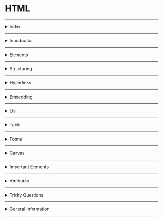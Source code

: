 # HTML

---

<details>
<summary>Index</summary>

## Index
* Introduction
* Elements
* Structure
* Hyperlinks
* Embedding
* List
* Table
* Forms
* Canvas
* Important Elements
* Attributes
* Tricky Questions
* General Information

</details>

---

<details>
<summary>Introduction</summary>

## Introduction
**HTML** stands for **Hypertext Markup Language**

### About HTML
* **HTML** stands for **Hypertext Markup Language**  
* **HTML** is used to create static web pages.
* Text Editor is the software for **HTML** coding.
* **HTML** file save with extension `.html`

### HTML coding
**HTML** coding is a `Tag` based coding.

### **HTML** Tags are two types
  1. **Container Tag** : It has start Tag & End Tag.
  2. **Empty Tag** : It doesn't have an end tag.

* `Container Tag`
   ```html
    <h1>Heading</h1>
    <p>Paragraph</p>
   ```

* `Empty Tag`
  ```html
    <img src="image.jpg"/>
    <br/>
    <hr/>
    ``` 

* Attributes are used to give extra information to the html element.
* **HTML** elements tell the browser that how to display the content.

### **HTML** document Structure  

```html index.html
<!DOCTYPE html>
<html>
  <head>
    Metadata elements
  </head>
  <body>
    content of webpage
  </body>
</html>
```

An **HTML** document consists of three parts :

* **DOCTYPE**  
  The **DOCTYPE** declaration tells the type/version of the HTML document to the browser.

* **Head Part**  
  Head tag is for **Browser reading** purpose.  
  Here, we can mention `HTML` page configuration information.  
  Here, we can store title, style sheets, scripts...etc.

* **Body Part**  
  Body tag is for **Client reading** purpose.  
  Here, we can Display content of the webpage. 
  It contains text content, headings, paragraphs, links, tables, forms, images, audios, videos, ...etc.

### Element Syntax 
Element consist of a **start tag** and **end tag**.  
we can put **content** between **start tag** and **end tag**.

```html
<tag>Content</tag>
```

### Attribute syntax
* Attributes are used to give extra information to the html element.
* we must mention attributes only in __start__ tag.

```html 
<tag attributeName="attributeValue">Content</tag>
```

### Uses of **HTML**
* **Structuring web pages**  
   we can define headings, paragraphs, and other content of a web page.
* **Creating Hyperlinks**  
   Hyperlink is used to navigate to other web resources or a specific element within the HTML document. 
* **Embedding**  
   we can embed images, audios and videos in the HTML document.

### Advantages & Disadvantages of **HTML** 
* we can create only Static Web pages with HTML alone.
* By Combining HTML with CSS, we can create Responsive web pages.
* By Combining HTML with JavaScript, we can create dynamic web pages.

### HTML version
`HTML5` is the latest version of HTML.
HTML5 is easier than HTML4 or Older versions.  

In HTML5 version, they added new features,
* picture, audio and video elements
   -  `<picture>, <Audio>, <video>`
* semantic elements
   - `<header>, <nav>, <aside>, <main>, <footer>`  

**`HTML5` Declaration** :  
```html
<!DOCTYPE html>
```

</details>

---

<details>
<summary>Elements</summary>

## Elements

### **HTML** Tags are two types  

  1. **Container Tag** : It has start Tag & End Tag.
  2. **Empty Tag** : It does not have an End tag.

In general, HTML elements can be divided into two categories.
1. Block-Level Elements
2. Inline Elements

### **Block-Level Elements**
* HTML Block-Level element occupies the entire horizontal space of its parent element.
* HTML Block-Level element always start in a new line. 

`Example:`
```html 
<h1>Heading</h1>
<p>I am Paragraph.</p>
```

#### Block-Level Tags

* heading  
   * `h1, h2, h3, h4, h5, h6`
* paragraph
   * `p`
* containers
   * `header, nav, aside, main, section, article, div, footer`

### **In-Line Elements**
* Inline element occupies content width only.
* The HTML Inline elements do not start in a new line.
 
```html
<p>I am <a href="http://www.google.com">Google</a> link</p>
<p>I am <span class="my-style">Ande Praveen</span></p>
```

#### In-Line Tags
* Buttons
    - `button`
* Links 
    - `a` 
* Text Styles
    * `span`
* Text Format 
   - bold :  `b`, `strong`
   - italic :`i`, `em`
   - Marking : `mark`
   - underline : `u`, `ins`
   - delete : `strike`, `del`, `s`
   - sub script : `sub`
   - super script : `sup`
   - size : `big`, `small`
   - create block : `blockquote`

### Nested **HTML**  
The HTML element can be placed inside __another__ HTML element is called Nested Element. 

```html
<div>
  <h1>Heading</h1>
  <p>I am paragraph.</p>
</div>
```
</details>

---

<details>
<summary>Structuring</summary>

## Structuring

### Heading Elements
HTML defines six levels of headings.  
`h1, h2, h3, h4, h5, h6`

* The HTML `h1` element defines the most important heading of an HTML document.
* The HTML `h6` element defines the least important heading of an HTML document.
 
```html 
<h1>heading 1</h1>
<h2>heading 2</h2>
<h3>heading 3</h3>
<h4>heading 4</h4>
<h5>heading 5</h5>
<h6>heading 6</h6>
```

### Paragraph Element
The HTML Paragraph Element defines the paragraph of an HTML document.
```html
<p>I am Paragraph</p>
```

### Line Break
The HTML `<br/>` Element helps to break the text and continue it in the next line.  
The HTML `<br/>` element is a void element.

```html
<p>
  Twinkle, twinkle, little star, <br />
  How I wonder what you are! <br />
  Up above the world so high, <br />
  Like a diamond in the sky.
</p>
```

### Horizontal line
The HTML `<hr/>` element inserts a horizontal line and helps to separate the content.

```html 
<h1>Heading</h1>
<hr/>

<p>I am Paragraph</p>
```

### Semantic Tags
__Semantic__ elements have the meaning.  
Semantic Tags are useful for client reading purpose, browser reading purpose and also Developer reading purpose.
The HTML semantic elements describe the __meaning__ of content in between the start tag and end tag.

The Container Elements are used to wrap a group of elements and apply CSS styles to many elements at once.
These container tags are used to divide smaller parts for understanding and applying css easily.

**uses of Semantic HTML tags:**  

* **Accessibility**   
  This is because screen readers and browsers can understand the code better.
  We can use shortcuts to move different parts within the webpage.

* **Search Engine Optimization**  
  It improves the website Search Engine Optimization Rankings which increases the number of people that visit our webpage.

* **Easy to Understand**  
   It makes our code more readable and easier to understand. 

1. **header**
2. **nav**  -> navbar
3. **aside**  -> side bar
4. **main**  -> main content
5. **section**  
6. **article** 
7. **footer** 

![Semantic vs Non-Semantic](https://res.cloudinary.com/dwrwbjd3h/image/upload/v1710999513/portfolio/markdown/html/semantic-vs-non-semantic.png)

```html 
  <header>
    <h2>heading</h2>
  </header>

  <nav>
    <h2>navbar</h2>
  </nav>
  
  <aside>
    <h2>aside</h2>
  </aside>
  
  <main>
    <h2>main content</h2>
  </main>
  
   <section>
    <article>
      <h2>the story</h2>
    </article>
  </section>
  
  <footer>
  <h2>footer</h2>
  </footer>
```

### Non-Semantic Tags
Non-semantic elements don't have the meaning.  
They can contain anything.  
Examples: `div` and `span`.

* **div** container tag => divided & use css

 ```html 
  <div>
     <h1>I am Heading 1</h1>
  </div>
```


* **span** 
`span` is an In-Line Element.  
This span element used to apply some css styles for a particular character , word , group of words.  
content comes side by side. 

 ```html 
  <p>I am <span class="my-style">Ande Praveen</span></p>
```

### details
We can create accordion by using `<details/>`

It has two states:
  * open: We can see the additional information.
  * close: We can't see the additional information. We can see only the summary.
 
```html
<details>
  <summary>Details</summary>
   show Hidden Content by click on Details Summary.
</details>
```

</details>

---

<details>
<summary>Hyperlinks</summary>

### Hyperlinks
__Hyperlink__ is used to navigate to other web resources or a specific element within the HTML document.
We can create hyperlinks to __text__ as well as __images__, __buttons__, ...etc.

we can create Hyperlink with HTML __anchor__ element.
```html
<a href="link"> Link Text </a>
<a href="link"> <button>Click Here</button> </a>
<a href="link"> <img src="image.png" /> </a>
<a href="#myHeading">Heading</a>
```

</details>

---

<details>
<summary>Embedding</summary>

## Embedding

###  HTML media elements
HTML media elements are used to present the __audios__ and __videos__.

### Display Image
We can display images on the web page using the HTML img element.  
`src` attribute tells the path to the image.  
`alt` attribute gives an alternate text for the image.

```html 
<img src="IMAGE_URL" alt="image" />
```

### picture
The HTML `picture` element is a container to provide multiple alternative sources for the HTML `img` element. It is useful in different display/device scenarios.
It can contain zero or more source elements and one HTML img element.

```html 
<picture>
  <source
    media="(min-width:650px)"
    srcset="image-1"
  />
  
  <source
    media="(min-width:465px)"
    srcset="image-2"
  />
  
  <img
    src="image-3"
    alt="historical places"
  />
  
</picture>
```

* The HTML `srcset` attribute specifies the alternative source/path of the img element.
* The HTML `media` attribute specifies the media query. CSS properties will be applied based on the device type and media features like min-width, ...etc.

### video
We can insert a video to the HTML document using video element.
The HTML `controls` attribute is used to set controls in HTML `video` element. It is a boolean attribute. When __controls__ attribute is present, it specifies that video controls should be displayed.

Video controls include:
* Play
* Pause
* Volume
* Full screen toggle

```html
<video controls>
  <source src="movie.mp4" type="video/mp4" />
  <source src="movie.webm" type="video/webm" />
  <source src="movie.ogv" type="video/ogg" />
  Your browser does not support the video tag.
</video>
```

The HTML `source` element defines the media resource for the HTML video element.
* The HTML `src` attribute specifies the URL/path of the media resource (e.g. video).  
* The HTML `type` attribute specifies the type/format of the media resource(e.g. video/mp4)

### audio 
The HTML audio element represents a sound or audio stream. It is used to play an audio file on an HTML document.

```html
<audio controls>
  <source src="horse.ogg" type="audio/ogg" />
  <source src="horse.mp3" type="audio/mpeg" />
  Your browser does not support the audio element.
</audio>
```

The HTML source element specifies multiple alternative media resources for HTML img elements or for media elements (audio, video, etc.).
It is commonly used to give the same media content in multiple file formats for providing compatibility across different browsers.
The HTML `src` attribute of the source element specifies the URL/path of the media resource.

### iframe
Some of the uses of HTML `iframe` element are:
* We can embed HTML documents within the current HTML document. 
* We can insert pdf, docs ...etc.
* We can embed videos within the current HTML document, ...etc.

```html
<iframe src="https://www.youtube.com/embed/y881t8ilMyc"></iframe>
```

The HTML `src` attribute specifies the URL/path of the video.

</details>

--- 

<details>
<summary>List</summary>

## List
There are mainly two types of lists in HTML  
1. Ordered List
2. Unordered List

### Ordered List
  It is created using the `ol` element.  
  It is a collection of related items.  
  Ordered list follows the Sequence Order. 

```html 
<ol>
    <li>html</li>
    <li>css</li>
    <li>bootstrap</li>
    <li>javascript</li>
    <li>react</li>
</ol>
```

### Unordered List
 It is created using the `ul` element.  
 It is a collection of related items.   
 Unordered list does not follow any Sequence Order. 

```html 
<ul>
    <li>html</li>
    <li>css</li>
    <li>bootstrap</li>
    <li>javascript</li>
    <li>react</li>
</ul>
```

</details>

---

<details>

<summary>Table</summary>

### Table
Table is a combination of rows and columns.

```
thead => tr , th
tbody => tr , td
tfoot => tr , td
```

`table = table rows + table data`
`tr -> table row, td -> table data`

```html 
 <table>
        <thead>
            <tr>
                <th>Header 1</th>
                <th>Header 2</th>
            </tr>
        </thead>
        <tbody>
            <tr>
                <td>Row 1, Column 1</td>
                <td>Row 1, Column 2</td>
            </tr>
            <tr>
                <td>Row 2, Column 1</td>
                <td>Row 2, Column 2</td>
            </tr>
        </tbody>
        <tfoot>
            <tr>
                <td>Footer 1</td>
                <td>Footer 2</td>
            </tr>
        </tfoot>
    </table>
```

</details>

---

<details>
<summary>Forms</summary>

## Form
The HTML `form` element can be used to create HTML Forms.  
form elements create interactive controls to accept the data from the user.
The Form is used to collect the user inputs.  

It contains different types of form elements: 
* input
* label
* select
* textarea
* button
* fieldset
* legend

### __Form__ Example code

```html 
<form onSubmit="submitForm()">
  
  <div>
      <label>Enter your name: </label>
      <input type="text" name="name" />
  </div>
  <div>
      <label>Enter Mobile number </label>
      <input type="number" name="mobile_no" />
  </div>
  <div>
     <input type="submit" value="Submit" />
     <button type="submit">submit</button>
  </div>

</form>
```

### input
`input` element creates interactive controls to accept the data from the user.

Different types of inputs:  
* text
* password
* checkbox
* radio

__Textbox & Password__

```html 
    <input type="text" placeholder="text box"/>
    <input type="password" placeholder="password box"/>
```

__Checkbox__
* It is used when one or more than one option to be selected out of several available options.  
* It is also created by using the HTML input element with the type attribute value is set to `checkbox`.
```html 
    <input id="myCheckbox" type="checkbox" placeholder="text box"/>
    <label for="myCheckbox">Checkbox</label>
```

__Radio Buttons__
* It is used when only one option to be selected out of several available options.  
* It is created by using an HTML input element with the `type` attribute value is set to `radio`.
```html 
<input type="radio" id="genderMale" value="Male" name="gender">  <label for="genderMale">Male</label>
<input type="radio" id="genderFemale" value="Female" name="gender"> <label for="genderFemale">Female</label>
```

__Dropdown__  
we can choose any one option.  
The HTML `select` element is used to create a drop-down list of options.
The HTML `option` element should be inside the HTML `select` element for defining options in the drop-down list. 

```html
<select>
  <option value="option-1">option1</option>
  <option value="option-2">option2</option>
  <option value="option-3">option3</option>
  <option value="option-4">option4</option>
</select>
```

```html
<select>
  <option value="option-1">option1</option>
  <option value="option-2">option2</option>
  <option value="option-3" selected>option3</option>  <!--set Default Selection-->
  <option value="option-4">option4</option>
</select>
```

```html
<select multiple> <!--Show Multiple Options-->
  <option value="option-1">option1</option>
  <option value="option-2">option2</option>
  <option value="option-3">option3</option>
  <option value="option-4">option4</option>
</select>
```

__Textarea__
```html 
<textarea rows="8" cols="55"></textarea><!--cols means number of characters-->

```

</details>

---

<details>
<summary>Canvas</summary>

## Canvas
The HTML `<canvas>` element is used to draw graphics on a web page.  
The `<canvas>` element is only a container for graphics. You must use JavaScript to actually draw the graphics.

```html index.html
<!DOCTYPE html>
<html lang="en">
<head>
    <meta charset="UTF-8">
    <meta name="viewport" content="width=device-width, initial-scale=1.0">
    <title>Document</title>
    <link rel="stylesheet" href="./styles.css"/>
</head>
<body>
    <h1 class="heading">Canvas</h1>
    <canvas id="myCanvas"></canvas>
    <script src="./App.js"></script>
</body>
</html>
```

```css index.css
.heading{
    text-align: center;
}

#myCanvas{
    width:500px;
    height:500px;
    border:2px black solid;
}
```

```js index.js
let canvas = document.getElementById('myCanvas');
console.log(canvas);

let ctx = canvas.getContext('2d');
ctx.fillStyle = '#FF0000';
ctx.fillRect(0, 0, 150, 75);

```

</details>

---

<details>
<summary>Important Elements</summary>

## Important Elements

### html 
The HTML element defines the root of an HTML document.  
It is a container for all the other HTML elements.

```html index.html
<!DOCTYPE html>
<html>
  <head>Meta Data</head>
  <body>
    <h1>Heading</h1>
    <p>I am Paragraph</p>
  </body>
</html>
```

### **script** element
* We use the HTML __script__ element to write the __JavaScript__ code in the HTML file.

```html
<script>
   console.log("Hello World");
</script>
```

* We can embed external javascript file with `src` attribute in `script` Tag.

```html
<script src="external-javascript.js"></script>
```

### style
The HTML __style__ element to write the __css__ code in the HTML file. 
The HTML __style__ element contains style information for an HTML document. 

```html index.html
<!DOCTYPE html>
<html>
  <head>
    <style>
      h1 {
        color: red;
      }
      p {
        color: blue;
      }
    </style>
  </head>
  <body>
    <h1>Heading</h1>
    <p>I am Paragraph</p>
  </body>
</html>
```

### HTML link element 
We use the HTML `link` element to link the CSS file to an HTML.

```html 
<link rel="stylesheet" href="styles.css">
```

### pre
The text will be displayed exactly as written in the HTML source code.

```html 

<pre>
  Twinkle, twinkle, little star,
  How I wonder what you are! 
  Up above the world so high,
  Like a diamond in the sky.
</pre>

```

### code 
The `<code>` tag is used to display a piece of code.

```html 
<pre>
    <code>
        <h1>I am Heading Tag</h1>
    </code>
</pre>
```

</details>

---

<details>
<summary>Attributes</summary>

## Attributes
The HTML attributes provide additional information to the HTML element.
we always mention attributes in start tag only.  

**syntax** :  `attributeName="attributeValue"`  

* id
* class
* style 
* href
* src
* alt
* target
* type
* checked 

### id 
The HTML `id` attribute specifies a unique id for an HTML element. The value of the id attribute must be unique within the HTML document.
* It can be used for styling an HTML element using CSS.  
* It is also used by JavaScript to access and manipulate the HTML elements with the specific `id`.

```html 
<h1 id="heading1">Heading 1</h1>
<h1 id="heading2">Heading 2</h1>
```

### class
The HTML `class` attribute specifies a class name for an HTML element.  
It is used to apply styles to multiple elements with the same class name.  
One or more HTML elements can have the same class name.

```html 
<h1 class="heading">Heading 1</h1>
<h1 class="heading">Heading 2</h1>
```

### target
we can use `target` attribute in HTML Anchor Element.  
The HTML Anchor Element can be used to create the links on a web page.

The HTML `target` Attribute specifies where to open the linked web resource.
* **_self** :	(Default value) It opens the document in the same window or Same Tab.
* **_blank** :	It opens the document in a new window or tab.  
* **_parent** :	It opens the document in a parent frame.  

```html 
<a href="http://www.google.com" target="_blank">Google</a>
```

### href
The HTML **href** attribute is the most important attribute of the HTML anchor element.  
The value of the HTML `href` attribute is URL/path of the page where the link goes to.

```html 
<a href="http://www.google.com" target="_blank">Google</a>
```

## Boolean Attributes
* required
* selected
* controls

### __required__
The HTML `required` attribute is a boolean attribute.  
If present, it specifies that an input field must be filled out before submitting the form.

```html
<form>
  <label for="username">Username</label>
  <input type="text" id="username" name="username" required />
  <input type="submit" />
</form>
```

### __src__ vs __href__
* __src__ meaning `source`
* __href__ meaning `hypertext reference`

* The __src__ attribute is used with elements that load external resources, such as images, audio, video, and scripts.
* The __href__ attribute is used with elements that define hyperlinks or references to external resources. It is typically used for linking to other web pages, documents, or resources.

</details>

---

<details>
<summary>Tricky Questions</summary>

## Tricky Questions

### Can we use the HTML `p` element inside an HTML `span` element?  
The HTML `span` element is an inline element, which should contain only other inline elements.
`span` is an inline element and `p` is a block-level element, we can't use the `p` element inside a `span` element.
 
</details>

---

<details>
<summary>General Information</summary>

## General Information

### Viewport
 __viewport__ is the visible area of a web page that a user can see within their web browser window without scrolling.

</details>

---